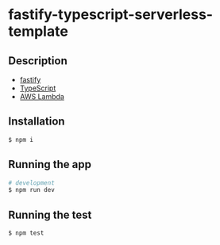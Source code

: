 # fastify-typescript-serverless-template

## Description

- [fastify](https://www.fastify.io/)
- [TypeScript](https://www.typescriptlang.org/)
- [AWS Lambda](https://aws.amazon.com/lambda/)

## Installation

```bash
$ npm i
```

## Running the app

```bash
# development
$ npm run dev
```

## Running the test

```bash
$ npm test
```
